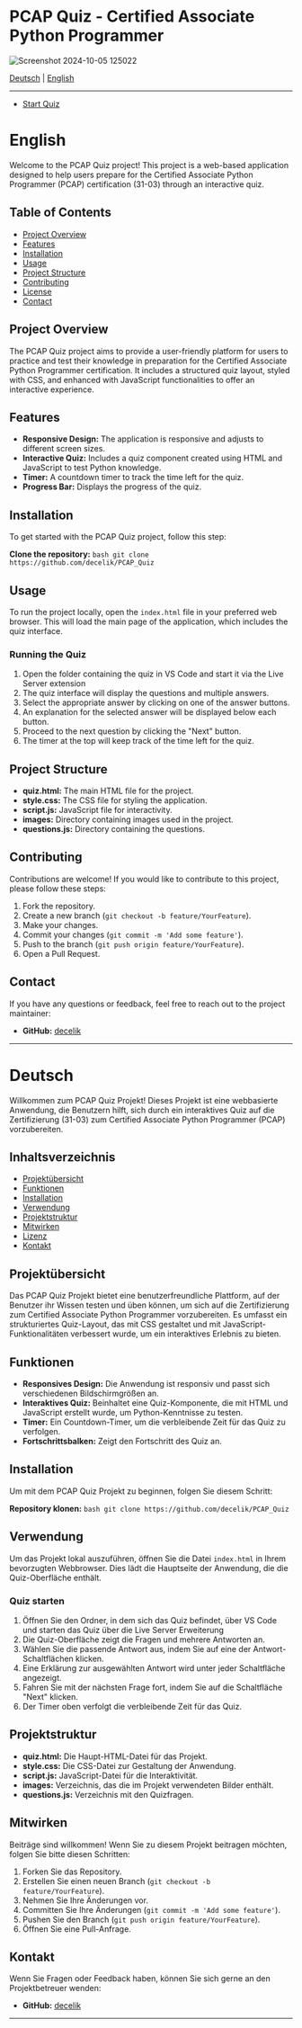 # PCAP Quiz - Certified Associate Python Programmer



![Screenshot 2024-10-05 125022](https://github.com/user-attachments/assets/a109bff8-f019-49f5-83bd-b3ef950f8275)



[Deutsch](#deutsch) | [English](#english)

---

- [Start Quiz](https://github.com/decelik/PCAP_Quiz)



# English

Welcome to the PCAP Quiz project! This project is a web-based application designed to help users prepare for the Certified Associate Python Programmer (PCAP) certification (31-03) through an interactive quiz.

## Table of Contents

- [Project Overview](#project-overview)
- [Features](#features)
- [Installation](#installation)
- [Usage](#usage)
- [Project Structure](#project-structure)
- [Contributing](#contributing)
- [License](#license)
- [Contact](#contact)

## Project Overview

The PCAP Quiz project aims to provide a user-friendly platform for users to practice and test their knowledge in preparation for the Certified Associate Python Programmer certification. It includes a structured quiz layout, styled with CSS, and enhanced with JavaScript functionalities to offer an interactive experience.

## Features

- **Responsive Design:** The application is responsive and adjusts to different screen sizes.
- **Interactive Quiz:** Includes a quiz component created using HTML and JavaScript to test Python knowledge.
- **Timer:** A countdown timer to track the time left for the quiz.
- **Progress Bar:** Displays the progress of the quiz.

## Installation

To get started with the PCAP Quiz project, follow this step:

**Clone the repository:**
    ```bash
    git clone https://github.com/decelik/PCAP_Quiz
    ```

## Usage

To run the project locally, open the `index.html` file in your preferred web browser. This will load the main page of the application, which includes the quiz interface.

### Running the Quiz

1. Open the folder containing the quiz in VS Code and start it via the Live Server extension
2. The quiz interface will display the questions and multiple answers.
3. Select the appropriate answer by clicking on one of the answer buttons.
4. An explanation for the selected answer will be displayed below each button.
5. Proceed to the next question by clicking the "Next" button.
6. The timer at the top will keep track of the time left for the quiz.

## Project Structure

- **quiz.html:** The main HTML file for the project.
- **style.css:** The CSS file for styling the application.
- **script.js:** JavaScript file for interactivity.
- **images:** Directory containing images used in the project.
- **questions.js:** Directory containing the questions.

## Contributing

Contributions are welcome! If you would like to contribute to this project, please follow these steps:

1. Fork the repository.
2. Create a new branch (`git checkout -b feature/YourFeature`).
3. Make your changes.
4. Commit your changes (`git commit -m 'Add some feature'`).
5. Push to the branch (`git push origin feature/YourFeature`).
6. Open a Pull Request.


## Contact

If you have any questions or feedback, feel free to reach out to the project maintainer:

- **GitHub:** [decelik](https://github.com/decelik/PCAP_Quiz)

---

# Deutsch

Willkommen zum PCAP Quiz Projekt! Dieses Projekt ist eine webbasierte Anwendung, die Benutzern hilft, sich durch ein interaktives Quiz auf die Zertifizierung (31-03) zum Certified Associate Python Programmer (PCAP) vorzubereiten.

## Inhaltsverzeichnis

- [Projektübersicht](#projektübersicht)
- [Funktionen](#funktionen)
- [Installation](#installation)
- [Verwendung](#verwendung)
- [Projektstruktur](#projektstruktur)
- [Mitwirken](#mitwirken)
- [Lizenz](#lizenz)
- [Kontakt](#kontakt)

## Projektübersicht

Das PCAP Quiz Projekt bietet eine benutzerfreundliche Plattform, auf der Benutzer ihr Wissen testen und üben können, um sich auf die Zertifizierung zum Certified Associate Python Programmer vorzubereiten. Es umfasst ein strukturiertes Quiz-Layout, das mit CSS gestaltet und mit JavaScript-Funktionalitäten verbessert wurde, um ein interaktives Erlebnis zu bieten.

## Funktionen

- **Responsives Design:** Die Anwendung ist responsiv und passt sich verschiedenen Bildschirmgrößen an.
- **Interaktives Quiz:** Beinhaltet eine Quiz-Komponente, die mit HTML und JavaScript erstellt wurde, um Python-Kenntnisse zu testen.
- **Timer:** Ein Countdown-Timer, um die verbleibende Zeit für das Quiz zu verfolgen.
- **Fortschrittsbalken:** Zeigt den Fortschritt des Quiz an.

## Installation

Um mit dem PCAP Quiz Projekt zu beginnen, folgen Sie diesem Schritt:

**Repository klonen:**
    ```bash
    git clone https://github.com/decelik/PCAP_Quiz   ```


## Verwendung

Um das Projekt lokal auszuführen, öffnen Sie die Datei `index.html` in Ihrem bevorzugten Webbrowser. Dies lädt die Hauptseite der Anwendung, die die Quiz-Oberfläche enthält.

### Quiz starten

1. Öffnen Sie den Ordner, in dem sich das Quiz befindet, über VS Code und starten das Quiz über die Live Server Erweiterung
2. Die Quiz-Oberfläche zeigt die Fragen und mehrere Antworten an.
3. Wählen Sie die passende Antwort aus, indem Sie auf eine der Antwort-Schaltflächen klicken.
4. Eine Erklärung zur ausgewählten Antwort wird unter jeder Schaltfläche angezeigt.
5. Fahren Sie mit der nächsten Frage fort, indem Sie auf die Schaltfläche "Next" klicken.
6. Der Timer oben verfolgt die verbleibende Zeit für das Quiz.

## Projektstruktur

- **quiz.html:** Die Haupt-HTML-Datei für das Projekt.
- **style.css:** Die CSS-Datei zur Gestaltung der Anwendung.
- **script.js:** JavaScript-Datei für die Interaktivität.
- **images:** Verzeichnis, das die im Projekt verwendeten Bilder enthält.
- **questions.js:** Verzeichnis mit den Quizfragen.

## Mitwirken

Beiträge sind willkommen! Wenn Sie zu diesem Projekt beitragen möchten, folgen Sie bitte diesen Schritten:

1. Forken Sie das Repository.
2. Erstellen Sie einen neuen Branch (`git checkout -b feature/YourFeature`).
3. Nehmen Sie Ihre Änderungen vor.
4. Committen Sie Ihre Änderungen (`git commit -m 'Add some feature'`).
5. Pushen Sie den Branch (`git push origin feature/YourFeature`).
6. Öffnen Sie eine Pull-Anfrage.


## Kontakt

Wenn Sie Fragen oder Feedback haben, können Sie sich gerne an den Projektbetreuer wenden:

- **GitHub:** [decelik](https://github.com/decelik/PCAP_Quiz)

---
